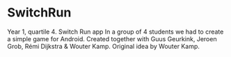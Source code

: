 # SwitchRun
Year 1, quartile 4. Switch Run app
In a group of 4 students we had to create a simple game for Android.
Created together with Guus Geurkink, Jeroen Grob, Rémi Dijkstra & Wouter Kamp. Original idea by Wouter Kamp.
